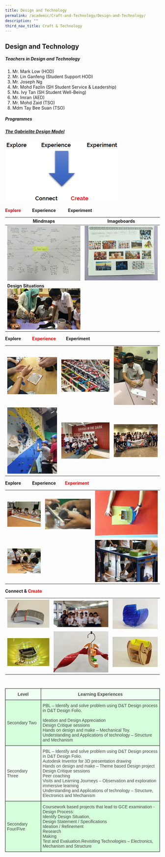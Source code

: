 ```yaml
---
title: Design and Technology
permalink: /academic/Craft-and-Technology/Design-and-Technology/
description: ""
third_nav_title: Craft & Technology
---
```

## Design and Technology 

##### Teachers in Design and Technology

1.  Mr. Mark Low (HOD)
2.  Mr. Lin Ganfeng (Student Support HOD)
3.  Mr. Joseph Ng
4.  Mr. Mohd Fazlin (SH Student Service & Leadership)
5.  Ms. Ivy Tan (SH Student Well-Being) 
6.  Mr. Imran (AED)
7.  Mr. Mohd Zaid (TSO)
8.  Mdm Tay Bee Suan (TSO)

##### Programmes  
  
##### **<u>The Gabrielite Design Model</u>**

![](/images/Academic/Design%20&%20Technology/The%20Gabrielite%20Design%20Model.png)


**<font color ="red">Explore</font>           Experience            Experiment**


| Mindmaps | Imageboards | 
| -------- | -------- | 
|   ![](/images/Academic/Design%20&%20Technology/Mindmaps.jpeg)   |  ![](/images/Academic/Design%20&%20Technology/Imageboards.jpeg)    |
| **Design Situations**<br>![](/images/Academic/Design%20&%20Technology/Design%20situations.jpeg)   |


**Explore           <font color ="red">Experience</font>          Experiment**

|  |  |  |
| -------- | -------- | -------- |
|  ![](/images/Academic/Design%20&%20Technology/Design%20&%20Tech%20-%201.jpeg)  |  ![](/images/Academic/Design%20&%20Technology/Design%20&%20Tech%20-%202.jpeg)  |  ![](/images/Academic/Design%20&%20Technology/Design%20&%20Tech%20-%203.jpeg)   |
|  ![](/images/Academic/Design%20&%20Technology/Design%20&%20Tech%20-%204.jpeg)  |  ![](/images/Academic/Design%20&%20Technology/Design%20&%20Tech%20-%205.jpeg)  |  ![](/images/Academic/Design%20&%20Technology/Design%20&%20Tech%20-%206.jpeg)  |


**Explore           Experience         <font color ="red">Experiment</font>**

|  |  |  |
| -------- | -------- | -------- |
|  ![](/images/Academic/Design%20&%20Technology/Design%20&%20Tech%20-%207.jpeg)  |  ![](/images/Academic/Design%20&%20Technology/Design%20&%20Tech%20-%208.jpeg)  |  ![](/images/Academic/Design%20&%20Technology/Design%20&%20Tech%20-%209.jpeg)   |
| ![](/images/Academic/Design%20&%20Technology/Design%20&%20Tech%20-%2010.jpeg)  |  | ![](/images/Academic/Design%20&%20Technology/Design%20&%20Tech%20-%2011.jpeg)  |

**Connect & <font color ="red">Create</font>**

|  |  |  |
| -------- | -------- | -------- |
|  ![](/images/Academic/Design%20&%20Technology/Design%20&%20Tech%20-%2012.jpeg)  |  ![](/images/Academic/Design%20&%20Technology/Design%20&%20Tech%20-%2013.jpeg)  |  ![](/images/Academic/Design%20&%20Technology/Design%20&%20Tech%20-%2014.jpeg)   |
| ![](/images/Academic/Design%20&%20Technology/Design%20&%20Tech%20-%2015.jpeg)  | ![](/images/Academic/Design%20&%20Technology/Design%20&%20Tech%20-%2016.jpeg) | ![](/images/Academic/Design%20&%20Technology/Design%20&%20Tech%20-%2017.jpeg)  |

<br>

<style type="text/css">
.tg  {border-collapse:collapse;border-spacing:0;}
.tg td{border-color:black;border-style:solid;border-width:1px;font-family:Arial, sans-serif;font-size:14px;
  overflow:hidden;padding:10px 5px;word-break:normal;}
.tg th{border-color:black;border-style:solid;border-width:1px;font-family:Arial, sans-serif;font-size:14px;
  font-weight:normal;overflow:hidden;padding:10px 5px;word-break:normal;}
.tg .tg-875s{background-color:#D4FFDA;color:#454545;text-align:left;vertical-align:top}
.tg .tg-viix{background-color:#F0FFF2;color:#454545;text-align:left;vertical-align:middle}
.tg .tg-okq0{background-color:#F0FFF2;color:#454545;font-weight:bold;text-align:center;vertical-align:top}
.tg .tg-078g{background-color:#D4FFDA;color:#454545;text-align:left;vertical-align:middle}
.tg .tg-fxhl{background-color:#F0FFF2;color:#454545;text-align:left;vertical-align:top}
</style>
<table class="tg">
<thead>
  <tr>
    <th class="tg-okq0">Level</th>
    <th class="tg-okq0">Learning Experiences</th>
  </tr>
</thead>
<tbody>
  <tr>
    <td class="tg-078g"><span style="background-color:#D4FFDA">Secondary Two</span><br></td>
    <td class="tg-875s"><span style="background-color:initial">PBL – Identify and solve </span>problem<span style="background-color:initial"> using D&amp;T Design process in D&amp;T Design Folio.</span><br><br>Ideation and Design Appreciation <br>Design Critique sessions<br>Hands on design and make – Mechanical Toy.<br>Understanding and Applications of technology – Structure and Mechanism</td>
  </tr>
  <tr>
    <td class="tg-viix"><span style="background-color:#F0FFF2">Secondary Three</span><br></td>
    <td class="tg-fxhl">PBL – Identify and solve problem using D&amp;T Design process in D&amp;T Design Folio.<br>Autodesk Inventor for 3D presentation drawing<br>Hands on design and make – Theme based Design project<br>Design Critique sessions<br>Peer coaching <br>Visits and Learning Journeys – Observation and exploration immersive learning<br>Understanding and Applications of technology – Structure, Electronics and Mechanism</td>
  </tr>
  <tr>
    <td class="tg-078g"><span style="background-color:#D4FFDA">Secondary Four/Five </span></td>
    <td class="tg-875s">Coursework based projects that lead to GCE examination - Design Process: <br>Identify Design Situation, <br>Design Statement / Specifications<br>Ideation / Refinement<br>Research<br>Making<br>Test and Evaluation.<span style="background-color:initial">Revisiting Technologies – Electronics, Mechanism and Structure</span><span style="background-color:#D4FFDA"> </span></td>
  </tr>
</tbody>
</table>